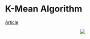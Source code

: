 # K-Mean Algorithm

[Article](https://en.wikipedia.org/wiki/K-means_clustering)

<p align="center">
  <img src="https://user-images.githubusercontent.com/66458303/133466725-e5093a5c-9bfd-4ed0-8123-49f6104fdb1d.png">
 </p>
